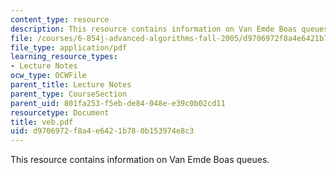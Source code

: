 ```yaml
---
content_type: resource
description: This resource contains information on Van Emde Boas queues.
file: /courses/6-854j-advanced-algorithms-fall-2005/d9706972f8a4e6421b780b153974e8c3_veb.pdf
file_type: application/pdf
learning_resource_types:
- Lecture Notes
ocw_type: OCWFile
parent_title: Lecture Notes
parent_type: CourseSection
parent_uid: 801fa253-f5eb-de84-048e-e39c0b02cd11
resourcetype: Document
title: veb.pdf
uid: d9706972-f8a4-e642-1b78-0b153974e8c3
---
```

This resource contains information on Van Emde Boas queues.

